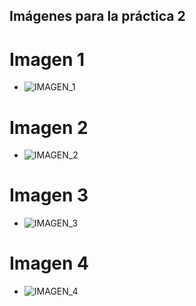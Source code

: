 ## Imágenes para la práctica 2
# Imagen 1
- ![IMAGEN_1](https://user-images.githubusercontent.com/90325763/142302402-d118b3cc-2845-48ee-a52f-27da9fc3f61d.png)
# Imagen 2
- ![IMAGEN_2](https://user-images.githubusercontent.com/90325763/142302405-828bb6b3-6e21-4547-8cf4-54c2d92bf365.png)
# Imagen 3
- ![IMAGEN_3](https://user-images.githubusercontent.com/90325763/142302413-55066c6a-8f25-47e4-b750-1aca55984e09.png)
# Imagen 4
- ![IMAGEN_4](https://user-images.githubusercontent.com/90325763/142302417-870d07ac-c568-4653-9e03-5a8c5cba14b4.png)
